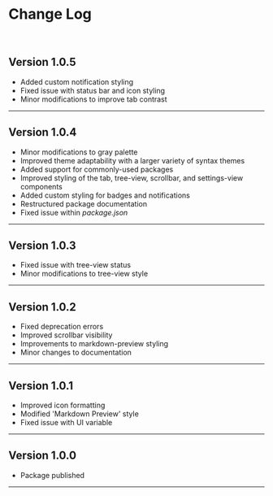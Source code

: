 # Change Log
<br>  

## Version 1.0.5

  * Added custom notification styling
  * Fixed issue with status bar and icon styling
  * Minor modifications to improve tab contrast

------------------------------------------------------------------------------------------------------------------------

## Version 1.0.4

  * Minor modifications to gray palette  
  * Improved theme adaptability with a larger variety of syntax themes
  * Added support for commonly-used packages
  * Improved styling of the tab, tree-view, scrollbar, and settings-view components
  * Added custom styling for badges and notifications
  * Restructured package documentation
  * Fixed issue within *package.json*   

------------------------------------------------------------------------------------------------------------------------

## Version 1.0.3

  * Fixed issue with tree-view status
  * Minor modifications to tree-view style

------------------------------------------------------------------------------------------------------------------------

## Version 1.0.2

  * Fixed deprecation errors
  * Improved scrollbar visibility
  * Improvements to markdown-preview styling
  * Minor changes to documentation

------------------------------------------------------------------------------------------------------------------------


## Version 1.0.1

  * Improved icon formatting
  * Modified 'Markdown Preview' style
  * Fixed issue with UI variable

------------------------------------------------------------------------------------------------------------------------

## Version 1.0.0

  * Package published

------------------------------------------------------------------------------------------------------------------------
